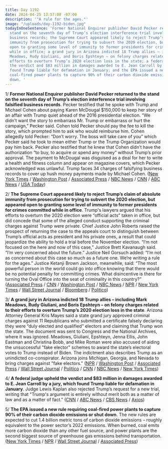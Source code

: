 ```yaml
---
title: Day 1192
date: 2024-04-25 13:57:00 -07:00
description: '"A rule for the ages."'
image: "/uploads/day-1192-biden.jpg"
todayInOneSentence: 'Former National Enquirer publisher David Pecker returned to the
  stand on the seventh day of Trump’s election interference trial involving falsified
  business records; the Supreme Court appeared likely to reject Trump’s claim of absolute
  immunity from prosecution for trying to subvert the 2020 election, but appeared
  open to granting some level of immunity to former presidents for crimes committed
  while in office; a grand jury in Arizona indicted 18 Trump allies – including Mark
  Meadows, Rudy Giuliani, and Boris Epshteyn – on felony charges related to their
  efforts to overturn Trump’s 2020 election loss in the state; a federal judge upheld
  the verdict and $83 million in damages awarded to E. Jean Carroll by a jury, which
  found Trump liable for defamation in January; and the EPA issued a new rule requiring
  coal-fired power plants to capture 90% of their carbon dioxide emissions or shut
  down. '
---
```


1/ **Former National Enquirer publisher David Pecker returned to the stand on the seventh day of Trump’s election interference trial involving falsified business records**. Pecker testified that he spoke with Trump and Michael Cohen about paying Karen McDougal $150,000 to keep her story of an affair with Trump quiet ahead of the 2016 presidential election. “We didn’t want the story to embarrass Mr. Trump or embarrass or hurt the campaign,” Pecker said. Cohen told Pecker should pay the fee to kill the story, which prompted him to ask who would reimburse him. Cohen allegedly told Pecker: “Don’t worry. The boss will take care of you” which Pecker said he took to mean either Trump or the Trump Organization would pay him back. Pecker also testified that he knew that Cohen didn’t have the authorization “to buy, to acquire or spend any money” without Trump’s prior approval. The payment to McDougal was disguised as a deal for her to write a health and fitness column and appear on magazine covers, which Pecker acknowledged was unlawful. Trump faces 34 charges of falsifying business records to cover up hush money payments made by Michael Cohen. ([New York Times](https://www.nytimes.com/live/2024/04/25/nyregion/trump-hush-money-trial-news) / [Washington Post](https://www.washingtonpost.com/politics/2024/04/25/trump-hush-money-trial-live-updates-david-pecker-testimony/) / [Associated Press](https://apnews.com/live/trump-trial-hush-money-updates-day-7#0000018f-16e6-dc4a-a1df-3fe7752e0000) / [NBC News](https://www.nbcnews.com/politics/donald-trump/live-blog/trump-trial-hush-money-case-live-updates-rcna149184) / [CNN](https://www.cnn.com/politics/live-news/trump-hush-money-trial-04-25-24/index.html) / [ABC News](https://abcnews.go.com/US/live-updates/trump-hush-money-trial/?id=108402689) / [USA Today](https://www.usatoday.com/story/news/politics/2024/04/25/donald-trump-trial-live-updates-hush-money-case-news/73445686007/))

2/ **The Supreme Court appeared likely to reject Trump’s claim of absolute immunity from prosecution for trying to subvert the 2020 election, but appeared open to granting some level of immunity to former presidents for crimes committed while in office**. Trump's lawyers argued that his efforts to overturn the 2020 election were “official acts” taken in office, but did concede that some of the alleged conduct supporting the criminal charges against Trump were private. Chief Justice John Roberts raised the prospect of returning the case to the appeals court to distinguish between Trump’s official acts as president and his private ones, a result that could jeopardize the ability to hold a trial before the November election. “I’m not focused on the here and now of this case,” Justice Brett Kavanaugh said. “I’m very concerned about the future.” Justice Neil Gorsuch added: “I’m not as concerned about this case so much as a future one. We’re writing a rule for the ages.” Justice Ketanji Brown Jackson, meanwhile, said: “The most powerful person in the world could go into office knowing that there would be no potential penalty for committing crimes. What disincentive is there for turning the Oval Office into the seat of criminality in this country?” ([Associated Press](https://apnews.com/article/supreme-court-trump-capitol-riot-prosecution-immunity-72c885c07c77970d4380206f87b2d8ca) / [CNN](https://www.cnn.com/2024/04/25/politics/takeaways-trump-immunity-supreme-court/index.html) / [Washington Post](https://www.washingtonpost.com/politics/2024/04/25/trump-immunity-supreme-court-takeaways/) / [NBC News](https://www.nbcnews.com/politics/supreme-court/supreme-court-hears-trump-immunity-claim-election-interference-case-rcna149182) / [NPR](https://www.npr.org/2024/04/25/1246376720/donald-trump-supreme-court-immunity) / [New York Times](https://www.nytimes.com/live/2024/04/25/us/trump-immunity-supreme-court) / [Wall Street Journal](https://www.wsj.com/us-news/law/donald-trump-immunity-supreme-court-case-b89f1519?mod=hp_lead_pos2) / [Bloomberg](https://www.bloomberg.com/news/live-blog/2024-04-25/trump-immunity-bid-at-supreme-court-lvfaf142) / [Politico](https://www.politico.com/news/2024/04/25/trump-supreme-court-immunity-arguments-00154324))

3/ **A grand jury in Arizona indicted 18 Trump allies – including Mark Meadows, Rudy Giuliani, and Boris Epshteyn – on felony charges related to their efforts to overturn Trump’s 2020 election loss in the state**. Arizona Attorney General Kris Mayes said a state grand jury approved criminal charges against 11 Republicans who submitted a certificate falsely declaring they were “duly elected and qualified” electors and claiming that Trump won the state. The document was sent to Congress and the National Archives, where it was ignored. Meadows, Giuliani, Epshteyn, Jenna Ellis, John Eastman and Christina Bobb, and Mike Roman were also accused of aiding the unsuccessful "fake elector" schemes to award the state’s electoral votes to Trump instead of Biden. The indictment also describes Trump as an unindicted co-conspirator. Arizona joins Michigan, Georgia, and Nevada to bring charges against "fake electors." ([NPR](https://www.npr.org/2024/04/24/1236998675/arizona-fake-elector-charges) / [Washington Post](https://www.washingtonpost.com/national-security/2024/04/24/arizona-2020-election-charges-meadows-giuliani-ellis/) / [Associated Press](https://apnews.com/article/arizona-fake-electors-charges-2020-election-9da5a7e58814ed55ceea1ca55401af85) / [Wall Street Journal](https://www.wsj.com/us-news/law/trump-advisers-including-giuliani-and-meadows-indicted-in-arizona-abf4e08b) / [Politico](https://www.politico.com/news/2024/04/24/arizona-election-indictments-giuliani-meadows-trump-00154241) / [CNN](https://www.cnn.com/2024/04/24/politics/arizona-criminal-charges-2020-election-subversion/index.html) / [NBC News](https://www.nbcnews.com/politics/2024-election/trumps-2020-fake-electors-charged-state-crimes-arizona-rcna149214) / [New York Times](https://www.nytimes.com/2024/04/24/us/arizona-fake-electors-trump.html))

4/ **A federal judge upheld the verdict and $83 million in damages awarded to E. Jean Carroll by a jury, which found Trump liable for defamation in January**. Judge Lewis Kaplan also rejected Trump’s request for a new trial, writing that "Trump's argument is entirely without merit both as a matter of law and as a matter of fact." ([CNN](https://www.cnn.com/2024/04/25/politics/federal-judge-upholds-e-jean-carroll-verdict/index.html) / [ABC News](https://abcnews.go.com/Politics/federal-judge-rejects-donald-trumps-bid-new-jean/story?id=109634929) / [CBS News](https://www.cbsnews.com/news/trump-e-jean-carroll-case-new-trial-denied/) / [Axios](https://www.axios.com/2024/04/25/trumps-appeal-e-jean-carroll-rejected))

5/ **The EPA issued a new rule requiring coal-fired power plants to capture 90% of their carbon dioxide emissions or shut down**. The new rules are expected to cut 1.4 billion metric tons of carbon dioxide emissions – roughly equivalent to the power sector’s 2022 emissions. When burned, coal emits more carbon dioxide than any other fuel source, and power plants are the second biggest source of greenhouse gas emissions behind transportation. ([New York Times](https://www.nytimes.com/2024/04/25/climate/biden-power-plants-pollution.html) / [NPR](https://www.npr.org/2024/04/25/1236609039/epa-power-plant-climate) / [Wall Street Journal](https://www.wsj.com/us-news/climate-environment/new-epa-emissions-rules-squeeze-coal-plants-69f7dfc4?mod=hp_lista_pos2) / [Associated Press](https://apnews.com/article/power-plants-coal-natural-gas-biden-epa-5c96ca146e7f70b47806beb4bc3713e6))

